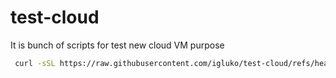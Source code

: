 # test-cloud
It is bunch of scripts for test new cloud VM purpose

```bash
 curl -sSL https://raw.githubusercontent.com/igluko/test-cloud/refs/heads/main/test-cloud.sh
```
